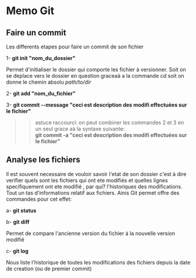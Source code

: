 # Memo Git

## Faire un commit

Les differents etapes pour faire un commit de son fichier

1- **git init "nom_du_dossier"**

Permet d'initialiser le dossier qui comporte les fichier à versionner. Soit on se deplace vers le dossier en question graceaà a la commande *cd* soit on donne le chemin absolu _path/to/dir_

2- **git add "nom_du_fichier"**

3- **git commit --message "ceci est description des modifi effectuées sur le fichier"**

>> astuce raccourci: on peut combiner les commandes 2 et 3 en un seul grace aà la syntaxe suivante:  
**git commit -a "ceci est description des modifi effectuées sur le fichier"**  

## Analyse les fichiers

Il est souvent necessaire de vouloir savoir l'etat de son dossier c'est à dire verifier quels sont les fichiers qui ont ete modifiés et quelles lignes specifiquement ont ete modifié , par qui?  l'historiques des modifications. Tout un tas d'informations relatif aux fichiers. Ainis Git permet offre des commandes pour cet effet:

a- **git status**  

b- **git diff**

Permet de compare l'ancienne version du fichier à la nouvelle version modifié

c- **git log**

Nous liste l'historique de toutes les modifications des fichiers depuis la date de creation (ou de premier commit)